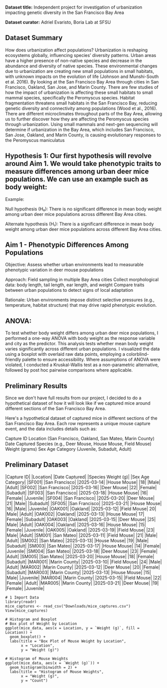 **Dataset title:** Independent project for investigation of urbanization impacting genetic diversity in the San Francisco Bay Area

**Dataset curator:** Adriel Evaristo, Boria Lab at SFSU

## Dataset Summary
How does urbanization affect populations? Urbanization is reshaping ecosystems globally, influencing species’
diversity patterns. Urban areas have a higher presence of non-native species and decrease in the abundance
and diversity of native species. These environmental changes due to urbanization are creating new small
populations in small habitats, with unknown impacts on the evolution of life (Johnson and Munshi-South et
al. 2016). By looking at the San Francisco Bay Area through cities in San Francisco, Oakland, San Jose, and
Marin County. There are few studies of how the impact of urbanization is affecting these small habitats to
small mammal species, specifically the Peromyscus species. Habitat fragmentation threatens small habitats
in the San Francisco Bay, reducing genetic diversity and connectivity among populations (Wood et al., 2016).
There are different microclimates throughout parts of the Bay Area, allowing us to further discover how they
are affecting the Peromyscus species through urbanization. Using small mammals and next-gen sequencing
will determine if urbanization in the Bay Area, which includes San Francisco, San Jose, Oakland, and Marin
County, is causing evolutionary responses to the Peromyscus maniculatus

## Hypothesis 1: Our first hypothesis will revolve around Aim 1. We would take phenotypic traits to measure differences among urban deer mice populations. We can use an example such as body weight:

Example:

Null hypothesis (H₀): There is no significant difference in mean body weight among urban deer mice populations across different Bay Area cities.

Alternate hypothesis (H₁): There is a significant difference in mean body weight among urban deer mice populations across different Bay Area cities.

## Aim 1 - Phenotypic Differences Among Populations
Objective: Assess whether urban environments lead to measurable phenotypic variation in deer mouse populations

Approach:
Field sampling in multiple Bay Area cities
Collect morphological data: body length, tail length, ear length, and weight
Compare traits between urban populations to detect signs of local adaptation

Rationale:
Urban environments impose distinct selective pressures (e.g., temperature, habitat structure) that may drive rapid phenotypic evolution.

## ANOVA:
To test whether body weight differs among urban deer mice populations, I performed a one-way ANOVA with body weight as the response variable and city as the predictor. This analysis tests whether mean body weight varies significantly across different urban populations. I visualized the data using a boxplot with overlaid raw data points, employing a colorblind-friendly palette to ensure accessibility. Where assumptions of ANOVA were violated, I conducted a Kruskal-Wallis test as a non-parametric alternative, followed by post hoc pairwise comparisons where applicable.

## Preliminary Results
Since we don't have full results from our project, I decided to do a hypothetical dataset of how it will look like if we captured mice around different sections of the San Francisco Bay Area.

Here's a hypothetical dataset of captured mice in different sections of the San Francisco Bay Area. Each row represents a unique mouse capture event, and the data includes details such as:

Capture ID
Location (San Francisco, Oakland, San Mateo, Marin County)
Date Captured
Species (e.g., Deer Mouse, House Mouse, Field Mouse)
Weight (grams)
Sex
Age Category (Juvenile, Subadult, Adult)

## Preliminary Dataset
|Capture ID|	|Location|	|Date Captured|	|Species	Weight (g)|	|Sex	Age Category|
|SF001|	|San Francisco|	|2025-03-14|	|House Mouse|	|18|	|Male|	|Adult|
|SF002|	|San Francisco|	|2025-03-16|	|Deer Mouse|	|22|	|Female|	|Subadult|
|SF003|	|San Francisco|	|2025-03-18|	|House Mouse|	|16|	|Female|	|Juvenile|
|SF004|	|San Francisco|	|2025-03-20|	|Deer Mouse|	|21|	|Male|	|Subadult|
|SF005|	|San Francisco|	|2025-03-21|	|House Mouse|	|16|	|Male|	|Juvenile|
|OAK001|	|Oakland|	|2025-03-12|	|Field Mouse|	20|	|Male|	|Adult|
|OAK002|	|Oakland|	|2025-03-13|	|House Mouse|	17|	|Female|	|Subadult|
|OAK003|	|Oakland|	|2025-03-15|	|Deer Mouse|	|25|	|Male|	|Adult|
|OAK004|	|Oakland|	|2025-03-16|	|House Mouse|	|15|	|Female|	|Juvenile|
|OAK005|	|Oakland|	|2025-03-19|	|Field Mouse|	|23|	|Male|	|Adult|
|SM001|	|San Mateo|	|2025-03-11|	|Field Mouse|	|21|	|Male|	|Adult|
|SM002|	|San Mateo|	|2025-03-13|	|House Mouse|	|19|	|Male|	|Subadult|
|SM003|	|San Mateo|	|2025-03-17|	|House Mouse|	|14|	|Female|	|Juvenile|
|SM004|	|San Mateo|	|2025-03-18|	|Deer Mouse|	|23|	|Female|	|Adult|
|SM005|	|San Mateo|	|2025-03-20|	|House Mouse|	|18|	|Female|	|Subadult|
|MAR001|	|Marin County|	|2025-03-10|	|Field Mouse|	|24|	|Male|	|Adult|
|MAR002|	|Marin County|	|2025-03-12|	|Deer Mouse|	|20|	|Female|	|Subadult|
|MAR003|	|Marin County|	|2025-03-13|	|House Mouse|	|15|	|Male|	|Juvenile|
|MAR004|	|Marin County|	|2025-03-15|	|Field Mouse|	|22|	|Female|	|Adult|
|MAR005|	|Marin County|	|2025-03-21|	|Deer Mouse|	|19|	|Female|	|Juvenile|

```{r}
# 1 Import Data
library(readr)
mice_captures <- read_csv("Downloads/mice_captures.csv")
View(mice_captures)
```

```{r}
# Histogram and Boxplot
# Box plot of Weight by Location
ggplot(mice_data, aes(x = Location, y = `Weight (g)`, fill = Location)) +
  geom_boxplot() +
  labs(title = "Box Plot of Mouse Weight by Location",
       x = "Location",
       y = "Weight (g)")
```

```{r}
# Histogram of Mouse Weights
ggplot(mice_data, aes(x = `Weight (g)`)) +
  geom_histogram(binwidth = 2) +
  labs(title = "Histogram of Mouse Weights",
       x = "Weight (g)",
       y = "Count")
```

